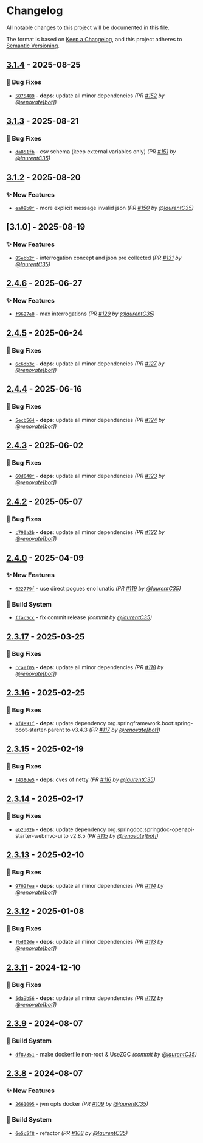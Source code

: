 # Changelog
All notable changes to this project will be documented in this file.

The format is based on [Keep a Changelog](https://keepachangelog.com/en/1.0.0/),
and this project adheres to [Semantic Versioning](https://semver.org/spec/v2.0.0.html).

## [3.1.4] - 2025-08-25
### :bug: Bug Fixes
- [`5875489`](https://github.com/InseeFr/Public-Enemy-Back-Office/commit/587548941cf3995a4e62aa5730299bad07292b7c) - **deps**: update all minor dependencies *(PR [#152](https://github.com/InseeFr/Public-Enemy-Back-Office/pull/152) by [@renovate[bot]](https://github.com/apps/renovate))*


## [3.1.3] - 2025-08-21
### :bug: Bug Fixes
- [`da851fb`](https://github.com/InseeFr/Public-Enemy-Back-Office/commit/da851fb3c0b257044d8337e1bb3416951ddf3421) - csv schema (keep external variables only) *(PR [#151](https://github.com/InseeFr/Public-Enemy-Back-Office/pull/151) by [@laurentC35](https://github.com/laurentC35))*


## [3.1.2] - 2025-08-20
### :sparkles: New Features
- [`ea08b8f`](https://github.com/InseeFr/Public-Enemy-Back-Office/commit/ea08b8f4634db28e11d6eb06001153bce34fe211) - more explicit message invalid json *(PR [#150](https://github.com/InseeFr/Public-Enemy-Back-Office/pull/150) by [@laurentC35](https://github.com/laurentC35))*


## [3.1.0] - 2025-08-19
### :sparkles: New Features
- [`85ebb2f`](https://github.com/InseeFr/Public-Enemy-Back-Office/commit/85ebb2fa26a8b1578e053f0def772605ea764e2a) - interrogation concept and json pre collected *(PR [#131](https://github.com/InseeFr/Public-Enemy-Back-Office/pull/131) by [@laurentC35](https://github.com/laurentC35))*


## [2.4.6] - 2025-06-27
### :sparkles: New Features
- [`f9627e8`](https://github.com/InseeFr/Public-Enemy-Back-Office/commit/f9627e8dadd276293884a4716b22a019a9fec560) - max interrogations *(PR [#129](https://github.com/InseeFr/Public-Enemy-Back-Office/pull/129) by [@laurentC35](https://github.com/laurentC35))*


## [2.4.5] - 2025-06-24
### :bug: Bug Fixes
- [`6c6db3c`](https://github.com/InseeFr/Public-Enemy-Back-Office/commit/6c6db3cda2de743d5fefaddcda6f0e6a22f1c377) - **deps**: update all minor dependencies *(PR [#127](https://github.com/InseeFr/Public-Enemy-Back-Office/pull/127) by [@renovate[bot]](https://github.com/apps/renovate))*


## [2.4.4] - 2025-06-16
### :bug: Bug Fixes
- [`5ecb564`](https://github.com/InseeFr/Public-Enemy-Back-Office/commit/5ecb5642229880e71e82f57eeec3f7ec8db5175e) - **deps**: update all minor dependencies *(PR [#124](https://github.com/InseeFr/Public-Enemy-Back-Office/pull/124) by [@renovate[bot]](https://github.com/apps/renovate))*


## [2.4.3] - 2025-06-02
### :bug: Bug Fixes
- [`60d648f`](https://github.com/InseeFr/Public-Enemy-Back-Office/commit/60d648f73c994fc7b0ec857dcf489c7fd97268c5) - **deps**: update all minor dependencies *(PR [#123](https://github.com/InseeFr/Public-Enemy-Back-Office/pull/123) by [@renovate[bot]](https://github.com/apps/renovate))*


## [2.4.2] - 2025-05-07
### :bug: Bug Fixes
- [`c790a2b`](https://github.com/InseeFr/Public-Enemy-Back-Office/commit/c790a2bf4f808626cde3909dfed4e96eb7b0bf04) - **deps**: update all minor dependencies *(PR [#122](https://github.com/InseeFr/Public-Enemy-Back-Office/pull/122) by [@renovate[bot]](https://github.com/apps/renovate))*


## [2.4.0] - 2025-04-09
### :sparkles: New Features
- [`622779f`](https://github.com/InseeFr/Public-Enemy-Back-Office/commit/622779ff1916df1a44afe6468891799075c29074) - use direct pogues eno lunatic *(PR [#119](https://github.com/InseeFr/Public-Enemy-Back-Office/pull/119) by [@laurentC35](https://github.com/laurentC35))*

### :construction_worker: Build System
- [`ffac5cc`](https://github.com/InseeFr/Public-Enemy-Back-Office/commit/ffac5cc0655d00aba272955749b542615af65021) - fix commit release *(commit by [@laurentC35](https://github.com/laurentC35))*


## [2.3.17] - 2025-03-25
### :bug: Bug Fixes
- [`ccaef05`](https://github.com/InseeFr/Public-Enemy-Back-Office/commit/ccaef053928a932be24d3c0d55a9affca25312ab) - **deps**: update all minor dependencies *(PR [#118](https://github.com/InseeFr/Public-Enemy-Back-Office/pull/118) by [@renovate[bot]](https://github.com/apps/renovate))*


## [2.3.16] - 2025-02-25
### :bug: Bug Fixes
- [`afd891f`](https://github.com/InseeFr/Public-Enemy-Back-Office/commit/afd891fe270312ced8ab91d55469e00e034f9287) - **deps**: update dependency org.springframework.boot:spring-boot-starter-parent to v3.4.3 *(PR [#117](https://github.com/InseeFr/Public-Enemy-Back-Office/pull/117) by [@renovate[bot]](https://github.com/apps/renovate))*


## [2.3.15] - 2025-02-19
### :bug: Bug Fixes
- [`f438de5`](https://github.com/InseeFr/Public-Enemy-Back-Office/commit/f438de526ef2d5c8a1042e76fd7c115a7d2f3bcf) - **deps**: cves of netty *(PR [#116](https://github.com/InseeFr/Public-Enemy-Back-Office/pull/116) by [@laurentC35](https://github.com/laurentC35))*


## [2.3.14] - 2025-02-17
### :bug: Bug Fixes
- [`eb2d02b`](https://github.com/InseeFr/Public-Enemy-Back-Office/commit/eb2d02b4f9150ca183cc008cc4ac9c3a84be79a7) - **deps**: update dependency org.springdoc:springdoc-openapi-starter-webmvc-ui to v2.8.5 *(PR [#115](https://github.com/InseeFr/Public-Enemy-Back-Office/pull/115) by [@renovate[bot]](https://github.com/apps/renovate))*


## [2.3.13] - 2025-02-10
### :bug: Bug Fixes
- [`9702fea`](https://github.com/InseeFr/Public-Enemy-Back-Office/commit/9702feaa6de82e628078e55fa6a7469e1a92d937) - **deps**: update all minor dependencies *(PR [#114](https://github.com/InseeFr/Public-Enemy-Back-Office/pull/114) by [@renovate[bot]](https://github.com/apps/renovate))*


## [2.3.12] - 2025-01-08
### :bug: Bug Fixes
- [`fbd02de`](https://github.com/InseeFr/Public-Enemy-Back-Office/commit/fbd02de1caa58cd4d82c6c7bc912432220ae416d) - **deps**: update all minor dependencies *(PR [#113](https://github.com/InseeFr/Public-Enemy-Back-Office/pull/113) by [@renovate[bot]](https://github.com/apps/renovate))*


## [2.3.11] - 2024-12-10
### :bug: Bug Fixes
- [`5da9b56`](https://github.com/InseeFr/Public-Enemy-Back-Office/commit/5da9b56f1bb07965f32a0b66afd0922085c99840) - **deps**: update all minor dependencies *(PR [#112](https://github.com/InseeFr/Public-Enemy-Back-Office/pull/112) by [@renovate[bot]](https://github.com/apps/renovate))*


## [2.3.9] - 2024-08-07
### :construction_worker: Build System
- [`df87351`](https://github.com/InseeFr/Public-Enemy-Back-Office/commit/df87351ff0daee2eb2730f078cb1e1ae2054cb6e) - make dockerfile non-root & UseZGC *(commit by [@laurentC35](https://github.com/laurentC35))*


## [2.3.8] - 2024-08-07
### :sparkles: New Features
- [`2661095`](https://github.com/InseeFr/Public-Enemy-Back-Office/commit/26610952090aae1504234987cfb617ba093604c9) - jvm opts docker *(PR [#109](https://github.com/InseeFr/Public-Enemy-Back-Office/pull/109) by [@laurentC35](https://github.com/laurentC35))*

### :construction_worker: Build System
- [`6e5c5f8`](https://github.com/InseeFr/Public-Enemy-Back-Office/commit/6e5c5f849f466ae6fa17eaedcb13ed8897036e93) - refactor *(PR [#108](https://github.com/InseeFr/Public-Enemy-Back-Office/pull/108) by [@laurentC35](https://github.com/laurentC35))*

[2.3.8]: https://github.com/InseeFr/Public-Enemy-Back-Office/compare/2.3.7...2.3.8
[2.3.9]: https://github.com/InseeFr/Public-Enemy-Back-Office/compare/2.3.8...2.3.9
[2.3.11]: https://github.com/InseeFr/Public-Enemy-Back-Office/compare/2.3.10...2.3.11
[2.3.12]: https://github.com/InseeFr/Public-Enemy-Back-Office/compare/2.3.11...2.3.12
[2.3.13]: https://github.com/InseeFr/Public-Enemy-Back-Office/compare/2.3.12...2.3.13
[2.3.14]: https://github.com/InseeFr/Public-Enemy-Back-Office/compare/2.3.13...2.3.14
[2.3.15]: https://github.com/InseeFr/Public-Enemy-Back-Office/compare/2.3.14...2.3.15
[2.3.16]: https://github.com/InseeFr/Public-Enemy-Back-Office/compare/2.3.15...2.3.16
[2.3.17]: https://github.com/InseeFr/Public-Enemy-Back-Office/compare/2.3.16...2.3.17
[2.4.0]: https://github.com/InseeFr/Public-Enemy-Back-Office/compare/2.3.17...2.4.0
[2.4.2]: https://github.com/InseeFr/Public-Enemy-Back-Office/compare/2.4.1...2.4.2
[2.4.3]: https://github.com/InseeFr/Public-Enemy-Back-Office/compare/2.4.2...2.4.3
[2.4.4]: https://github.com/InseeFr/Public-Enemy-Back-Office/compare/2.4.3...2.4.4
[2.4.5]: https://github.com/InseeFr/Public-Enemy-Back-Office/compare/2.4.4...2.4.5
[2.4.6]: https://github.com/InseeFr/Public-Enemy-Back-Office/compare/2.4.5...2.4.6
[3.1.2]: https://github.com/InseeFr/Public-Enemy-Back-Office/compare/3.1.1...3.1.2
[3.1.3]: https://github.com/InseeFr/Public-Enemy-Back-Office/compare/3.1.2...3.1.3
[3.1.4]: https://github.com/InseeFr/Public-Enemy-Back-Office/compare/3.1.3...3.1.4
